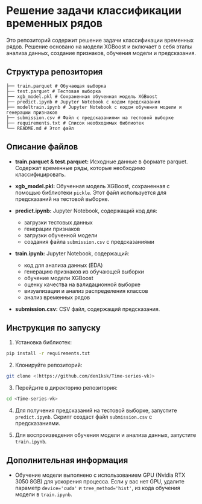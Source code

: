 # Решение задачи классификации временных рядов

Это репозиторий содержит решение задачи классификации временных рядов. Решение основано на модели XGBoost и включает в себя этапы анализа данных, создание признаков, обучения модели и предсказания.

## Структура репозитория

```
├── train.parquet # Обучающая выборка
├── test.parquet # Тестовая выборка
├── xgb_model.pkl # Сохраненная обученная модель XGBoost
├── predict.ipynb # Jupyter Notebook с кодом предсказания
├── modeltrain.ipynb # Jupyter Notebook с кодом обучения модели и генерации признаков
├── submission.csv # Файл с предсказаниями на тестовой выборке
├── requirements.txt # Список необходимых библиотек
└── README.md # Этот файл
```

## Описание файлов

* **train.parquet & test.parquet:** Исходные данные в формате parquet. Содержат временные ряды, которые необходимо классифицировать.

* **xgb_model.pkl:** Обученная модель XGBoost, сохраненная с помощью библиотеки `pickle`. Этот файл используется для предсказаний на тестовой выборке.

* **predict.ipynb:** Jupyter Notebook, содержащий код для:
  - загрузки тестовых данных
  - генерации признаков
  - загрузки обученной модели 
  - создания файла `submission.csv` с предсказаниями

* **train.ipynb:** Jupyter Notebook, содержащий:
  - код для анализа данных (EDA)
  - генерацию признаков из обучающей выборки
  - обучение модели XGBoost
  - оценку качества на валидационной выборке
  - визуализации и анализ распределения классов
  - анализ временных рядов

* **submission.csv:** CSV файл, содержащий предсказания.

## Инструкция по запуску

1. Установка библиотек:
```bash
pip install -r requirements.txt
```

2. Клонируйте репозиторий:
```bash
git clone <(https://github.com/den1ksk/Time-series-vk)>
```

3. Перейдите в директорию репозитория:
```bash
cd <Time-series-vk>
```

4. Для получения предсказаний на тестовой выборке, запустите `predict.ipynb`. Скрипт создаст файл `submission.csv` с предсказаниями.

5. Для воспроизведения обучения модели и анализа данных, запустите `train.ipynb`.

## Дополнительная информация

* Обучение модели выполнено с использованием GPU (Nvidia RTX 3050 8GB) для ускорения процесса. Если у вас нет GPU, удалите параметр `device='cuda'` и `tree_method='hist'`, из кода обучения модели в `train.ipynb`.
